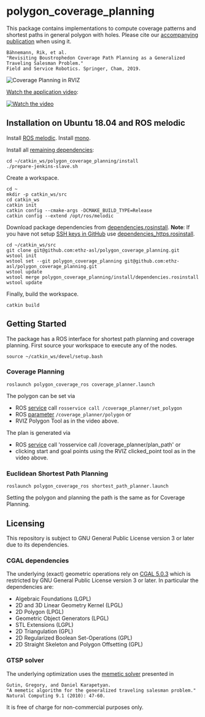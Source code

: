 # polygon_coverage_planning
This package contains implementations to compute coverage patterns and shortest paths in general polygon with holes.
Please cite our [accompanying publication](https://arxiv.org/pdf/1907.09224) when using it.
```
Bähnemann, Rik, et al.
"Revisiting Boustrophedon Coverage Path Planning as a Generalized Traveling Salesman Problem."
Field and Service Robotics. Springer, Cham, 2019.
```

![Coverage Planning in RVIZ](https://user-images.githubusercontent.com/11293852/61134221-70d18980-a4bf-11e9-87a7-d599b60c8dd2.gif)

[Watch the application video](https://youtu.be/u1UOqdJoK9s):

[![Watch the video](https://img.youtube.com/vi/u1UOqdJoK9s/sddefault.jpg)](https://youtu.be/u1UOqdJoK9s)

## Installation on Ubuntu 18.04 and ROS melodic
Install [ROS melodic](http://wiki.ros.org/melodic/Installation/Ubuntu).
Install [mono](https://www.mono-project.com/download/stable/#download-lin-ubuntu).

Install all [remaining dependencies](https://github.com/ethz-asl/polygon_coverage_planning/blob/master/install/prepare-jenkins-slave.sh):
```
cd ~/catkin_ws/polygon_coverage_planning/install
./prepare-jenkins-slave.sh
```

Create a workspace.
```
cd ~
mkdir -p catkin_ws/src
cd catkin_ws
catkin init
catkin config --cmake-args -DCMAKE_BUILD_TYPE=Release
catkin config --extend /opt/ros/melodic
```

Download package dependencies from [dependencies.rosinstall](install/dependencies.rosinstall).
**Note**: If you have not setup [SSH keys in GitHub](https://help.github.com/en/enterprise/2.16/user/articles/generating-a-new-ssh-key-and-adding-it-to-the-ssh-agent) use [dependencies_https.rosinstall](install/dependencies_https.rosinstall).
```
cd ~/catkin_ws/src
git clone git@github.com:ethz-asl/polygon_coverage_planning.git
wstool init
wstool set --git polygon_coverage_planning git@github.com:ethz-asl/polygon_coverage_planning.git
wstool update
wstool merge polygon_coverage_planning/install/dependencies.rosinstall
wstool update
```

Finally, build the workspace.
```
catkin build
```

## Getting Started
The package has a ROS interface for shortest path planning and coverage planning.
First source your workspace to execute any of the nodes.
```
source ~/catkin_ws/devel/setup.bash
```

### Coverage Planning
```
roslaunch polygon_coverage_ros coverage_planner.launch
```

The polygon can be set via
- ROS [service](polygon_coverage_msgs/srv/PolygonService.srv) call `rosservice call /coverage_planner/set_polygon`
- ROS [parameter](polygon_coverage_ros/launch/coverage_planner.launch) `/coverage_planner/polygon` or
- RVIZ Polygon Tool as in the video above.

The plan is generated via
- ROS [service](https://github.com/ethz-asl/mav_comm/blob/master/mav_planning_msgs/srv/PlannerService.srv) call 'rosservice call /coverage_planner/plan_path' or
- clicking start and goal points using the RVIZ clicked_point tool as in the video above.

### Euclidean Shortest Path Planning
```
roslaunch polygon_coverage_ros shortest_path_planner.launch
```

Setting the polygon and planning the path is the same as for Coverage Planning.

## Licensing
This repository is subject to GNU General Public License version 3 or later due to its dependencies.

### CGAL dependencies
The underlying (exact) geometric operations rely on [CGAL 5.0.3](https://www.cgal.org/license.html) which is restricted by GNU General Public License version 3 or later.
In particular the dependencies are:
- Algebraic Foundations (LGPL)
- 2D and 3D Linear Geometry Kernel (LPGL)
- 2D Polygon (LPGL)
- Geometric Object Generators (LPGL)
- STL Extensions (LGPL)
- 2D Triangulation (GPL)
- 2D Regularized Boolean Set-Operations (GPL)
- 2D Straight Skeleton and Polygon Offsetting (GPL)

### GTSP solver
The underlying optimization uses the [memetic solver](http://www.cs.nott.ac.uk/~pszdk/?page=publications&key=Gutin2009a) presented in
```
Gutin, Gregory, and Daniel Karapetyan.
"A memetic algorithm for the generalized traveling salesman problem."
Natural Computing 9.1 (2010): 47-60.
```
It is free of charge for non-commercial purposes only.
